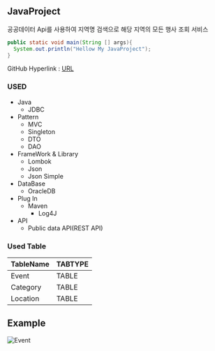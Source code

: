 ## JavaProject
공공데이터 Api를 사용하여 지역명 검색으로 해당 지역의 모든 행사 조회 서비스

````JAVA
public static void main(String [] args){
  System.out.println("Hellow My JavaProject");
}
``````

GitHub Hyperlink : [URL](https://github.com/rlavkgk45/javaproject_Event)

### USED
* Java
  * JDBC
* Pattern
  * MVC
  * Singleton  
  * DTO
  * DAO
* FrameWork & Library
  * Lombok
  * Json
  * Json Simple
* DataBase
  * OracleDB
* Plug In
  * Maven
    * Log4J
* API
  * Public data API(REST API)
  
### Used Table
TableName|TABTYPE|
---|---|
Event|TABLE|
Category|TABLE|
Location|TABLE|

## Example
![Event](https://user-images.githubusercontent.com/52446213/64935083-dceab800-d889-11e9-9411-6f99db8b3bba.PNG)
